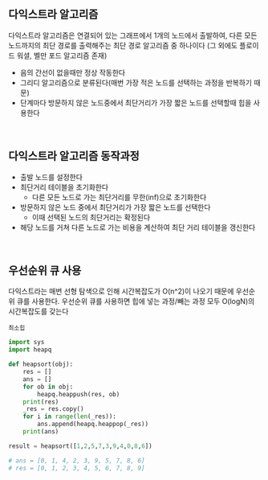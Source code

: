 ## 다익스트라 알고리즘
다익스트라 알고리즘은 연결되어 있는 그래프에서 1개의 노드에서 출발하여, 다른 모든 노드까지의 최단 경로를 출력해주는 최단 경로 알고리즘 중 하나이다 (그 외에도 플로이드 워셜, 벨만 포드 알고리즘 존재)   

- 음의 간선이 없을때만 정상 작동한다       
- 그리디 알고리즘으로 분류된다(매번 가장 적은 노드를 선택하는 과정을 반복하기 때문)   
- 단계마다 방문하지 않은 노드중에서 최단거리가 가장 짧은 노드를 선택할때 힙을 사용한다   

<br>

## 다익스트라 알고리즘 동작과정

- 출발 노드를 설정한다
- 최단거리 테이블을 초기화한다
  - 다른 모든 노드로 가는 최단거리를 무한(inf)으로 초기화한다
- 방문하지 않은 노드 중에서 최단거리가 가장 짧은 노드를 선택한다    
  - 이때 선택된 노드의 최단거리는 확정된다   
- 해당 노드를 거쳐 다른 노드로 가는 비용을 계산하여 최단 거리 테이블을 갱신한다    


<br>

## 우선순위 큐 사용
다익스트라는 매번 선형 탐색으로 인해 시간복잡도가 O(n^2)이 나오기 때문에 우선순위 큐를 사용한다.
우선순위 큐를 사용하면 힙에 넣는 과정/빼는 과정 모두 O(logN)의 시간복잡도를 갖는다   

```최소힙```    
```python
import sys
import heapq

def heapsort(obj):
    res = []
    ans = []
    for ob in obj:
        heapq.heappush(res, ob)
    print(res)
    _res = res.copy()
    for i in range(len(_res)):
        ans.append(heapq.heappop(_res))
    print(ans)

result = heapsort([1,2,5,7,3,9,4,0,8,6])

# ans = [0, 1, 4, 2, 3, 9, 5, 7, 8, 6]
# res = [0, 1, 2, 3, 4, 5, 6, 7, 8, 9]
```